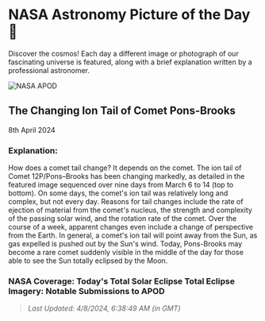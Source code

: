 
  # NASA Astronomy Picture of the Day 🌌

  Discover the cosmos! Each day a different image or photograph of our fascinating universe is featured, along with a brief explanation written by a professional astronomer.

![NASA APOD](https://apod.nasa.gov/apod/image/2404/Comet12pTails_ShengyuLi_3000.jpg)

## The Changing Ion Tail of Comet Pons-Brooks

8th April 2024

### Explanation: 

How does a comet tail change? It depends on the comet.  The ion tail of Comet 12P/Pons–Brooks has been changing markedly, as detailed in the featured image sequenced over nine days from March 6 to 14 (top to bottom).  On some days, the comet's ion tail was relatively long and complex, but not every day.  Reasons for tail changes include the rate of ejection of material from the comet's nucleus, the strength and complexity of the passing solar wind, and the rotation rate of the comet.  Over the course of a week, apparent changes even include a change of perspective from the Earth. In general, a comet's ion tail will point away from the Sun, as gas expelled is pushed out by the Sun's wind. Today, Pons-Brooks may become a rare comet suddenly visible in the middle of the day for those able to see the Sun totally eclipsed by the Moon.   
### NASA Coverage: Today's Total Solar Eclipse  Total Eclipse Imagery: Notable Submissions to APOD

> _Last Updated: 4/8/2024, 6:38:49 AM (in GMT)_
